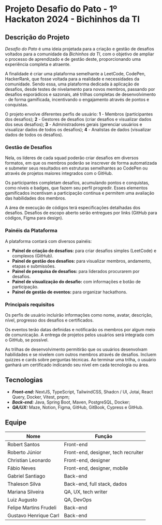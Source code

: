 # Projeto Desafio do Pato - 1º Hackaton 2024 - Bichinhos da TI

## Descrição do Projeto

*Desafio do Pato* é uma ideia projetada para a criação e gestão de desafios voltados para a comunidade da *Bichinhos da TI*, com o objetivo de ampliar o processo de aprendizado e de gestão deste, proporcionando uma experiência completa e atraente.

A finalidade é criar uma plataforma semelhante a LeetCode, CodePen, HackerRank, que fosse voltada para a realidade e necessidades da comunidade. Sendo essa, uma plataforma dedicada à aplicação de desafios, desde testes de nivelamento para novos membros, passando por desafios esporádicos e sazonais, até trilhas completas de desenvolvimento - de forma gamificada, incentivando o engajamento através de pontos e conquistas.

O projeto envolve diferentes perfis de usuário: 
  **1** - Membros (participantes dos desafios);
  **2** - Gestores de desafios (criar desafios e visualizar dados dos seus desafios);
  **3** - Administradores gerais (gerenciar usuários e visualizar dados de todos os desafios);
  **4** - Analistas de dados (visualizar dados de todos os desafios).

### Gestão de Desafios

Nela, os líderes de cada squad poderão criar desafios em diversos formatos, em que os membros poderão se inscrever de forma automatizada e submeter seus resultados em estruturas semelhantes ao CodePen ou através de projetos maiores integrados com o GitHub.

Os participantes completam desafios, acumulando pontos e conquistas, como níveis e badges, que fazem seu perfil progredir. Esses elementos gamificados incentivam a participação contínua e permitem uma avaliação das habilidades dos membros.

A área de execução de códigos terá especificações detalhadas dos desafios. Desafios de escopo aberto serão entregues por links (GitHub para códigos, Figma para design).

### Painéis da Plataforma

A plataforma contará com diversos painéis:
- **Painel de criação de desafios:** para criar desafios simples (LeetCode) e complexos (GitHub).
- **Painel de gestão dos desafios:** para visualizar membros, andamento, etapas e submissões.
- **Painel de pesquisa de desafios:** para liderados procurarem por desafios.
- **Painel de visualização do desafio:** com informações e botão de participação.
- **Painel de gestão de eventos:** para organizar hackathons.

### Principais requisitos

Os perfis de usuário incluirão informações como nome, avatar, descrição, nível, progresso dos desafios e certificados.

Os eventos terão datas definidas e notificarão os membros por algum meio de comunicação. A entrega de projetos pelos usuários será integrada com o GitHub, se possível.

As trilhas de desenvolvimento permitirão que os usuários desenvolvam habilidades e se nivelem com outros membros através de desafios. Incluem quizzes e cards sobre perguntas técnicas. Ao terminar uma trilha, o usuário ganhará um certificado indicando seu nível em cada tecnologia ou área.

## Tecnologias
- ***Front-end:*** NextJS, TypeScript, TailwindCSS, Shadcn / UI, Jotai, React Query, Docker, Vitest, pnpm;
- ***Back-end:*** Java, Spring Boot, Maven, PostgreSQL, Docker;
- ***QA/UX:*** Maze, Notion, Figma, GitHub, GitBook, Cypress e GitHub.

## Equipe

| **Nome**               | **Função**                          |
|------------------------|-------------------------------------|
| Robert Santos          | Front-end                           |  
| Roberto Júnior         | Front-end, designer, tech recruiter |       
| Christian Leonardo     | Front-end, designer                 |     
| Fábio Neves            | Front-end, designer, mobile         |      
| Gabriel Santiago       | Back-end                            |    
| Thaleson Silva         | Back-end, full stack, dados         |      
| Mariana Silveira       | QA, UX, tech writer                 |    
| Luiz Augusto           | QA, DevOps                          |
| Felipe Martins Frudeli | Back-end                            |     
| Gustavo Henrique Carl  | Back-end                            |     
